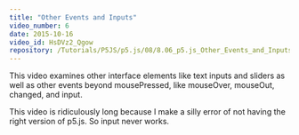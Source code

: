 ```yaml
---
title: "Other Events and Inputs"
video_number: 6
date: 2015-10-16
video_id: HsDVz2_Qgow
repository: /Tutorials/P5JS/p5.js/08/8.06_p5.js_Other_Events_and_Inputs
---
```


This video examines other interface elements like text inputs and sliders as well as other events beyond mousePressed, like mouseOver, mouseOut, changed, and input.

This video is ridiculously long because I make a silly error of not having the right version of p5.js.
So input never works.
